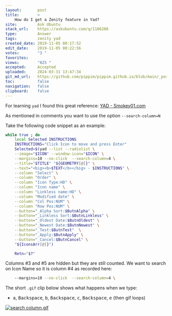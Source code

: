 ```yaml
---
layout:       post
title:        >
    How do I get a Zenity feature in Yad?
site:         Ask Ubuntu
stack_url:    https://askubuntu.com/q/1186286
type:         Answer
tags:         zenity yad
created_date: 2019-11-05 00:17:52
edit_date:    2019-11-05 00:22:56
votes:        "3 "
favorites:    
views:        "825 "
accepted:     Accepted
uploaded:     2024-03-31 13:47:34
git_md_url:   https://github.com/pippim/pippim.github.io/blob/main/_posts/2019/2019-11-05-How-do-I-get-a-Zenity-feature-in-Yad_.md
toc:          false
navigation:   false
clipboard:    false
---
```


For learning `yad` I found this great reference: [YAD - Smokey01.com][1]



As mentioned in comments you want to use the option `--search-column=N`

Take the following code snippet as an example:

``` bash
while true ; do
    local Selected INSTRUCTIONS
    INSTRUCTIONS="Click Icon to move and press Enter"
    Selected=$(yad --list --radiolist \
    --image="$ICON" --window-icon="$ICON" \
    --margins=10 --no-click  --search-column=4 \
    --title="$TITLE" "${GEOMETRY[@]}" \
    --text="<big><b>$TEXT</b></big> - $INSTRUCTIONS" \
    --column "Select" \
    --column "Order" \
    --column "Icon Type:HD" \
    --column "Icon name" \
    --column "Linkless name:HD" \
    --column "Modified date" \
    --column "Col Pos:NUM" \
    --column "Row Pos:NUM" \
    --button="_Alpha Sort:$ButnAlpha" \
    --button="_Linkless Sort:$ButnLinkless" \
    --button="_Oldest Date:$ButnOldest" \
    --button="_Newest Date:$ButnNewest" \
    --button="_Test:$ButnTest"  \
    --button="_Apply:$ButnApply" \
    --button="_Cancel:$ButnCancel" \
    "${IconsArr[@]}")

    Retn="$?"
```

Columns #3 and #5 are hidden but they are still counted. We want to search on Icon Name so it is column #4 as recorded here:

``` bash
    --margins=10 --no-click  --search-column=4 \
```

The short `.gif` clip below shows what happens when we type:

- <kbd>a</kbd>, <kbd>Backspace</kbd>, <kbd>b</kbd>, <kbd>Backspace</kbd>, <kbd>c</kbd>, <kbd>Backspace</kbd>, <kbd>e</kbd> (then gif loops)

[![search column.gif][2]][2]


  [1]: http://smokey01.com/yad/
  [2]: https://i.stack.imgur.com/pCVyz.gif
